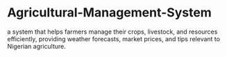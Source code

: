 # Agricultural-Management-System
a system that helps farmers manage their crops, livestock, and resources efficiently, providing weather forecasts, market prices, and tips relevant to Nigerian agriculture.
